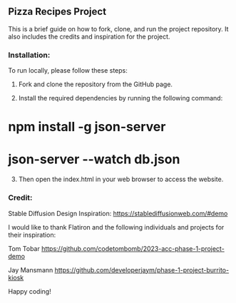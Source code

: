 ## Pizza Recipes Project

This is a brief guide on how to fork, clone, and run the project repository. It also includes the credits and inspiration for the project.

### Installation:

To run locally, please follow these steps:

1. Fork and clone the repository from the GitHub page.

2. Install the required dependencies by running the following command:

# npm install -g json-server

# json-server --watch db.json

3. Then open the index.html in your web browser to access the website.

### Credit:

Stable Diffusion Design Inspiration: https://stablediffusionweb.com/#demo

I would like to thank Flatiron and the following individuals and projects for their inspiration:

Tom Tobar
https://github.com/codetombomb/2023-acc-phase-1-project-demo

Jay Mansmann
https://github.com/developerjaym/phase-1-project-burrito-kiosk


Happy coding!
